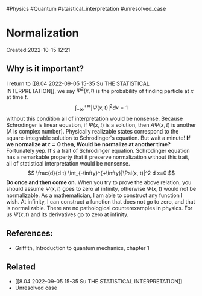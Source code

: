 
#Physics
#Quantum
#staistical_interpretation
#unresolved_case
# Normalization
Created:2022-10-15 12:21

## Why is it important?
I return to [[8.04 2022-09-05 15-35 Su THE STATISTICAL INTERPRETATION]], we say $\Psi^2(x,t)$ is the probability of finding particle at $x$ at time $t$. 
$$
\int_{-\infty}^{+\infty}|\Psi(x, t)|^2 d x=1
$$
without this condition all of interpretation would be nonsense. Because Schrodinger is linear equation, if $\Psi(x,t)$ is a solution, then $A\Psi(x,t)$ is another ($A$ is complex number). 
Physically realizable states correspond to the square-integrable solution to Schrodinger's equation.  But wait a minute! **If we normalize at  $t=0$  then, Would be normalize at another time?** Fortunately yep. It's a trait of Schrodinger equation. Schrodinger equation has a remarkable property that it preserve normalization without this trait, all of statistical interpretation would be nonsense.
$$
\frac{d}{d t} \int_{-\infty}^{+\infty}|\Psi(x, t)|^2 d x=0
$$
**Do once and then come on.**
When you try to prove the above relation,  you should assume $\Psi(x,t)$ goes to zero at infinity, otherwise $\Psi(x,t)$ would not be normalizable. As a mathematician, I am able to construct any function I wish. At infinity, I can construct a function that does not go to zero, and that is normalizable. There are no pathological counterexamples in physics. For us $\Psi(x,t)$ and its derivatives go to zero at infinity. 

## References:
- Griffith, Introduction to quantum mechanics, chapter 1

## Related
- [[8.04 2022-09-05 15-35 Su THE STATISTICAL INTERPRETATION]]
- Unresolved case